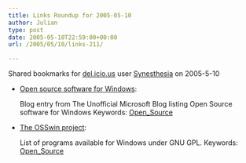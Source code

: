 ```yaml
---
title: Links Roundup for 2005-05-10
author: Julian
type: post
date: 2005-05-10T22:59:00+00:00
url: /2005/05/10/links-211/

---
```

Shared bookmarks for [del.icio.us][1] user  [Synesthesia][2] on 2005-5-10

  * [Open source software for Windows][3]:
  
    Blog entry from The Unofficial Microsoft Blog listing Open Source software for Windows Keywords: [Open_Source][4]
  * [The OSSwin project][5]:
  
    List of programs available for Windows under GNU GPL. Keywords: [Open_Source][4]

 [1]: http://del.icio.us/
 [2]: http://del.icio.us/synesthesia
 [3]: http://microsoft.weblogsinc.com/entry/1234000093041943/ "http://microsoft.weblogsinc.com/entry/1234000093041943/"
 [4]: http://del.icio.us/synesthesia/Open_Source
 [5]: http://osswin.sourceforge.net/ "http://osswin.sourceforge.net/"